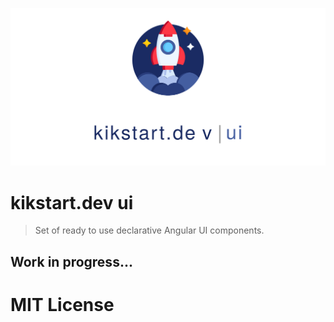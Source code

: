 ![](title.svg)

# kikstart.dev ui

> Set of ready to use declarative Angular UI components.

## Work in progress...

# MIT License
